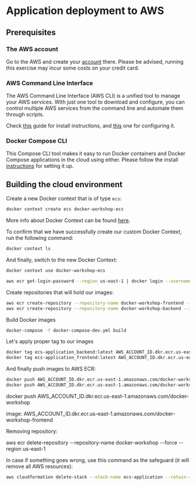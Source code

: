 # Application deployment to AWS

## Prerequisites

### The AWS account

Go to the AWS and create your [account](https://aws.amazon.com/console/) there. Please be advised, running this exercise may incur some costs on your credit card.

### AWS Command Line Interface

The AWS Command Line Interface (AWS CLI) is a unified tool to manage your AWS services. With just one tool to download and configure, you can control multiple AWS services from the command line and automate them through scripts.

Check [this](https://docs.aws.amazon.com/cli/latest/userguide/getting-started-install.html) guide for install instructions, and [this](https://docs.aws.amazon.com/cli/latest/userguide/cli-configure-quickstart.html#cli-configure-quickstart-config) one for configuring it.

### Docker Compose CLI

This Compose CLI tool makes it easy to run Docker containers and Docker Compose applications in the cloud using either. Please follow the install [instructions](https://github.com/docker/compose-cli/blob/main/INSTALL.md) for setting it up.


## Building the cloud environment

Create a new Docker context that is of type `ecs`:

```bash
docker context create ecs docker-workshop-ecs
```

More info about Docker Context can be found [here](https://docs.docker.com/engine/context/working-with-contexts/).

To confirm that we have successfully create our custom Docker Context, run the following command:

```bash
docker context ls
```

And finally, switch to the new Docker Context:

```bash
docker context use docker-workshop-ecs
```

```bash
aws ecr get-login-password --region us-east-1 | docker login --username AWS --password-stdin AWS_ACCOUNT_ID.dkr.ecr.us-east-1.amazonaws.com
```

Create repositories that will hold our images:

```bash
aws ecr create-repository --repository-name docker-workshop-frontend --image-scanning-configuration scanOnPush=false --region us-east-1
aws ecr create-repository --repository-name docker-workshop-backend --image-scanning-configuration scanOnPush=false --region us-east-1
```

Build Docker images

```bash
docker-compose -f docker-compose-dev.yml build
```

Let's apply proper tag to our images

```bash
docker tag ecs-application_backend:latest AWS_ACCOUNT_ID.dkr.ecr.us-east-1.amazonaws.com/docker-workshop-backend
docker tag ecs-application_frontend:latest AWS_ACCOUNT_ID.dkr.ecr.us-east-1.amazonaws.com/docker-workshop-frontend
```

And finally push images to AWS ECR:

```bash
docker push AWS_ACCOUNT_ID.dkr.ecr.us-east-1.amazonaws.com/docker-workshop-backend
docker push AWS_ACCOUNT_ID.dkr.ecr.us-east-1.amazonaws.com/docker-workshop-frontend
```

docker push AWS_ACCOUNT_ID.dkr.ecr.us-east-1.amazonaws.com/docker-workshop


image: AWS_ACCOUNT_ID.dkr.ecr.us-east-1.amazonaws.com/docker-workshop-frontend



Removing repository:

aws ecr delete-repository --repository-name docker-workshop --force --region us-east-1

In case if something goes wrong, use this command as the safeguard (it will remove all AWS resources):

```bash
aws cloudformation delete-stack --stack-name ecs-application --retain-resources DefaultNetwork
```